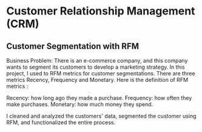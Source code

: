 # Customer Relationship Management (CRM)

## Customer Segmentation with RFM

Business Problem: There is an e-commerce company, and this company wants to segment its customers to develop a marketing strategy. In this project, I used to RFM metrics for customer segmentations. There are three metrics Recency, Frequency and Monetary. Here is the definition of RFM metrics :

Recency: how long ago they made a purchase. Frequency: how often they make purchases. Monetary: how much money they spend.

I cleaned and analyzed the customers' data, segmented the customer using RFM, and functionalized the entire process.
